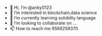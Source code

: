 - 👋 Hi, I’m @anky0123
- 👀 I’m interested in blockchain,data science
- 🌱 I’m currently learning solididty language
- 💞️ I’m looking to collaborate on ...
- 📫 How to reach me 9569259370

<!---
anky0123/anky0123 is a ✨ special ✨ repository because its `README.md` (this file) appears on your GitHub profile.
You can click the Preview link to take a look at your changes.
--->
